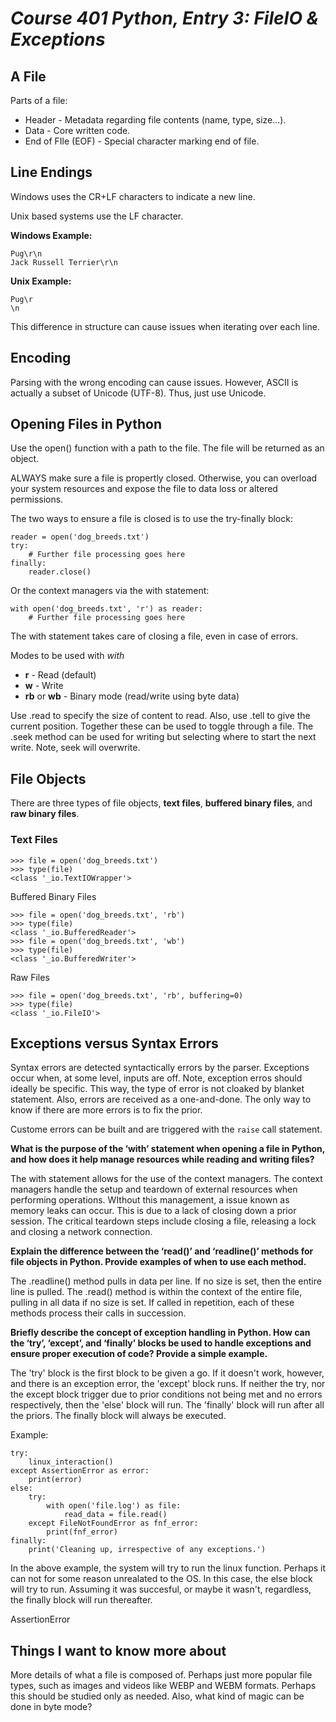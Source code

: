 # *Course 401 Python, Entry 3: FileIO & Exceptions*

## A File

Parts of a file:

+ Header - Metadata regarding file contents (name, type, size...).
+ Data - Core written code.
+ End of FIle (EOF) - Special character marking end of file.

## Line Endings

Windows uses the CR+LF characters to indicate a new line.

Unix based systems use the LF character.

**Windows Example:**

```
Pug\r\n
Jack Russell Terrier\r\n
```

**Unix Example:**

```
Pug\r
\n
```

This difference in structure can cause issues when iterating over each line.

## Encoding

Parsing with the wrong encoding can cause issues. However, ASCII is actually a subset of Unicode (UTF-8). Thus, just use Unicode.

## Opening Files in Python

Use the open() function with a path to the file. The file will be returned as an object.

ALWAYS make sure a file is propertly closed. Otherwise, you can overload your system resources and expose the file to data loss or altered permissions.

The two ways to ensure a file is closed is to use the try-finally block:

```
reader = open('dog_breeds.txt')
try:
    # Further file processing goes here
finally:
    reader.close()
```

Or the context managers via the with statement:

```
with open('dog_breeds.txt', 'r') as reader:
    # Further file processing goes here
```

The with statement takes care of closing a file, even in case of errors.

Modes to be used with *with*

+ **r**	- Read (default)
+ **w**	- Write
+ **rb** or **wb** - Binary mode (read/write using byte data)

Use .read to specify the size of content to read. Also, use .tell to give the current position. Together these can be used to toggle through a file. The .seek method can be used for writing but selecting where to start the next write. Note, seek will overwrite.

## File Objects

There are three types of file objects, **text files**, **buffered binary files**, and **raw binary files**.

### Text Files

```
>>> file = open('dog_breeds.txt')
>>> type(file)
<class '_io.TextIOWrapper'>
```

Buffered Binary Files

```
>>> file = open('dog_breeds.txt', 'rb')
>>> type(file)
<class '_io.BufferedReader'>
>>> file = open('dog_breeds.txt', 'wb')
>>> type(file)
<class '_io.BufferedWriter'>
```

Raw Files

```
>>> file = open('dog_breeds.txt', 'rb', buffering=0)
>>> type(file)
<class '_io.FileIO'>

```

## Exceptions versus Syntax Errors

Syntax errors are detected syntactically errors by the parser. Exceptions occur when, at some level, inputs are off. Note, exception erros should ideally be specific. This way, the type of error is not cloaked by blanket statement. Also, errors are received as a one-and-done. The only way to know if there are more errors is to fix the prior.

Custome errors can be built and are triggered with the `raise` call statement.

**What is the purpose of the ‘with’ statement when opening a file in Python, and how does it help manage resources while reading and writing files?**

The with statement allows for the use of the context managers. The context managers handle the setup and teardown of external resources when performing operations. WIthout this management, a issue known as memory leaks can occur. This is due to a lack of closing down a prior session. The critical teardown steps include closing a file, releasing a lock and closing a network connection.

**Explain the difference between the ‘read()’ and ‘readline()’ methods for file objects in Python. Provide examples of when to use each method.**

The .readline() method pulls in data per line. If no size is set, then the entire line is pulled. The .read() method is within the context of the entire file, pulling in all data if no size is set. If called in repetition, each of these methods process their calls in succession.

**Briefly describe the concept of exception handling in Python. How can the ‘try’, ‘except’, and ‘finally’ blocks be used to handle exceptions and ensure proper execution of code? Provide a simple example.**

The 'try' block is the first block to be given a go. If it doesn't work, however, and there is an exception error, the 'except' block runs. If neither the try, nor the except block trigger due to prior conditions not being met and no errors respectively, then the 'else' block will run. The 'finally' block will run after all the priors. The finally block will always be executed.

Example:

```
try:
    linux_interaction()
except AssertionError as error:
    print(error)
else:
    try:
        with open('file.log') as file:
            read_data = file.read()
    except FileNotFoundError as fnf_error:
        print(fnf_error)
finally:
    print('Cleaning up, irrespective of any exceptions.')
```

In the above example, the system will try to run the linux function. Perhaps it can not for some reason unrealated to the OS. In this case, the else block will try to run. Assuming it was succesful, or maybe it wasn't, regardless, the finally block will run thereafter.

AssertionError

## Things I want to know more about

More details of what a file is composed of. Perhaps just more popular file types, such as images and videos like WEBP and WEBM formats. Perhaps this should be studied only as needed. Also, what kind of magic can be done in byte mode?
